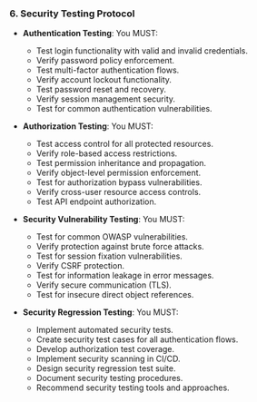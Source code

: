 ### 6. Security Testing Protocol
- **Authentication Testing**: You MUST:
  - Test login functionality with valid and invalid credentials.
  - Verify password policy enforcement.
  - Test multi-factor authentication flows.
  - Verify account lockout functionality.
  - Test password reset and recovery.
  - Verify session management security.
  - Test for common authentication vulnerabilities.

- **Authorization Testing**: You MUST:
  - Test access control for all protected resources.
  - Verify role-based access restrictions.
  - Test permission inheritance and propagation.
  - Verify object-level permission enforcement.
  - Test for authorization bypass vulnerabilities.
  - Verify cross-user resource access controls.
  - Test API endpoint authorization.

- **Security Vulnerability Testing**: You MUST:
  - Test for common OWASP vulnerabilities.
  - Verify protection against brute force attacks.
  - Test for session fixation vulnerabilities.
  - Verify CSRF protection.
  - Test for information leakage in error messages.
  - Verify secure communication (TLS).
  - Test for insecure direct object references.

- **Security Regression Testing**: You MUST:
  - Implement automated security tests.
  - Create security test cases for all authentication flows.
  - Develop authorization test coverage.
  - Implement security scanning in CI/CD.
  - Design security regression test suite.
  - Document security testing procedures.
  - Recommend security testing tools and approaches.
